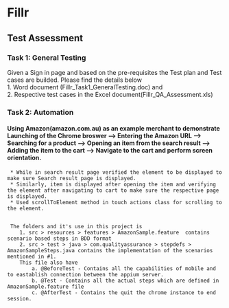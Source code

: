 # Fillr 
## Test Assessment 
### Task 1: General Testing 
 Given a Sign in page and based on the pre-requisites the Test plan and Test cases are builded. Please find the details below
		 <br> 1. Word document (Fillr_Task1_GeneralTesting.doc) and 
		 <br> 2. Respective test cases in the Excel document(Fillr_QA_Assessment.xls)
		 
		 
### Task 2: Automation
 #### Using Amazon(amazon.com.au) as an example merchant to demonstrate Launching of the Chrome broswer --> Entering the Amazon URL --> Searching for a product --> Opening an item from the search result --> Adding the item to the cart --> Navigate to the cart and perform screen orientation.
	 * While in search result page verified the element to be displayed to make sure Search result page is displayed. 
	 * Similarly, item is displayed after opening the item and verifying the element after navigating to cart to make sure the respective page is displayed.  
	 * Used scrollToElement method in touch actions class for scrolling to the element.


	 The folders and it's use in this project is 
		1. src > resources > features > AmazonSample.feature  contains scenario based steps in BDD format
		2. src > test > java > com.qualityassurance > stepdefs > AmazonSampleSteps.java contains the implementation of the scenarios mentioned in #1. 
		This file also have 
			a. @BeforeTest - Contains all the capabilities of mobile and to eastablish connection between the appium server.
			b. @Test - Contains all the actual steps which are defined in AmazonSample.feature file
			c. @AfterTest - Contains the quit the chrome instance to end session.
		
